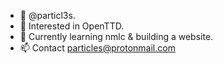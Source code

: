 - 👋 @particl3s.
- 👀 Interested in OpenTTD.
- 🌱 Currently learning nmlc & building a website.
- 📫 Contact particles@protonmail.com
